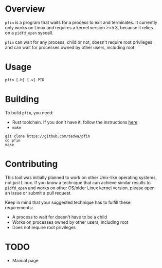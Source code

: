 # Overview
`pfin` is a program that waits for a process to exit and terminates. It currently only works on Linux and requires a kernel version >=5.3, because it relies on a `pidfd_open` syscall.

`pfin` can wait for any process, child or not, doesn't require root privileges and can wait for processes owned by other users, including root.

# Usage
```pfin [-h] [-v] PID```

# Building
To build `pfin`, you need:
- Rust toolchain. If you don't have it, follow the instructions [here](https://www.rust-lang.org/tools/install)
- `make`

```
git clone https://github.com/tedwa/pfin
cd pfin
make
```

# Contributing
This tool was initially planned to work on other Unix-like operating systems, not just Linux. If you know a technique that can achieve similar results to `pidfd_open` and works on other OS/older Linux kernel version, please open an issue or submit a pull request.

Keep in mind that your suggested technique has to fulfill these requirements:
- A process to wait for doesn't have to be a child
- Works on processes owned by other users, including root
- Does not require root privileges

# TODO
- Manual page
